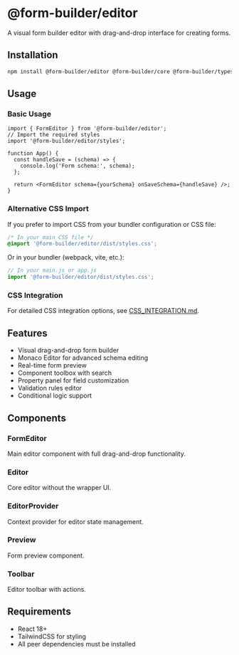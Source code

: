 # @form-builder/editor

A visual form builder editor with drag-and-drop interface for creating forms.

## Installation

```bash
npm install @form-builder/editor @form-builder/core @form-builder/types @form-builder/renderer @parama-ui/react react react-dom
```

## Usage

### Basic Usage

```tsx
import { FormEditor } from '@form-builder/editor';
// Import the required styles
import '@form-builder/editor/styles';

function App() {
  const handleSave = (schema) => {
    console.log('Form schema:', schema);
  };

  return <FormEditor schema={yourSchema} onSaveSchema={handleSave} />;
}
```

### Alternative CSS Import

If you prefer to import CSS from your bundler configuration or CSS file:

```css
/* In your main CSS file */
@import '@form-builder/editor/dist/styles.css';
```

Or in your bundler (webpack, vite, etc.):

```js
// In your main.js or app.js
import '@form-builder/editor/dist/styles.css';
```

### CSS Integration

For detailed CSS integration options, see [CSS_INTEGRATION.md](./CSS_INTEGRATION.md).

## Features

- Visual drag-and-drop form builder
- Monaco Editor for advanced schema editing
- Real-time form preview
- Component toolbox with search
- Property panel for field customization
- Validation rules editor
- Conditional logic support

## Components

### FormEditor

Main editor component with full drag-and-drop functionality.

### Editor

Core editor without the wrapper UI.

### EditorProvider

Context provider for editor state management.

### Preview

Form preview component.

### Toolbar

Editor toolbar with actions.

## Requirements

- React 18+
- TailwindCSS for styling
- All peer dependencies must be installed
